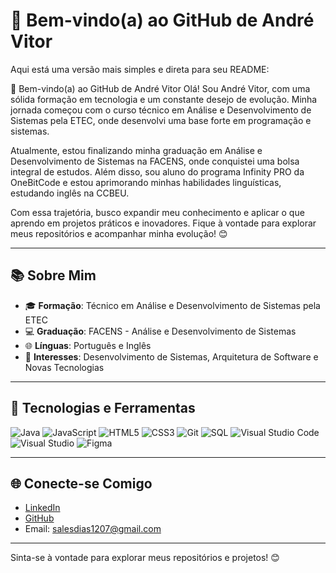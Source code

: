 # 👋 Bem-vindo(a) ao GitHub de André Vitor


Aqui está uma versão mais simples e direta para seu README:

👋 Bem-vindo(a) ao GitHub de André Vitor
Olá! Sou André Vitor, com uma sólida formação em tecnologia e um constante desejo de evolução. Minha jornada começou com o curso técnico em Análise e Desenvolvimento de Sistemas pela ETEC, onde desenvolvi uma base forte em programação e sistemas.

Atualmente, estou finalizando minha graduação em Análise e Desenvolvimento de Sistemas na FACENS, onde conquistei uma bolsa integral de estudos. Além disso, sou aluno do programa Infinity PRO da OneBitCode e estou aprimorando minhas habilidades linguísticas, estudando inglês na CCBEU.

Com essa trajetória, busco expandir meu conhecimento e aplicar o que aprendo em projetos práticos e inovadores. Fique à vontade para explorar meus repositórios e acompanhar minha evolução! 😊

---

## 📚 Sobre Mim
- 🎓 **Formação**: Técnico em Análise e Desenvolvimento de Sistemas pela ETEC
- 💻 **Graduação**: FACENS - Análise e Desenvolvimento de Sistemas
- 🌐 **Línguas**: Português e Inglês
- 🎯 **Interesses**: Desenvolvimento de Sistemas, Arquitetura de Software e Novas Tecnologias

---

## 🚀 Tecnologias e Ferramentas

![Java](https://img.shields.io/badge/Java-%23ED8B00.svg?style=flat&logo=java&logoColor=white)
![JavaScript](https://img.shields.io/badge/JavaScript-%23F7DF1E.svg?style=flat&logo=javascript&logoColor=black)
![HTML5](https://img.shields.io/badge/HTML5-%23E34F26.svg?style=flat&logo=html5&logoColor=white)
![CSS3](https://img.shields.io/badge/CSS3-%231572B6.svg?style=flat&logo=css3&logoColor=white)
![Git](https://img.shields.io/badge/Git-%23F05032.svg?style=flat&logo=git&logoColor=white)
![SQL](https://img.shields.io/badge/SQL-%2300f.svg?style=flat&logo=sqlite&logoColor=white)
![Visual Studio Code](https://img.shields.io/badge/Visual%20Studio%20Code-%23007ACC.svg?style=flat&logo=visual-studio-code&logoColor=white)
![Visual Studio](https://img.shields.io/badge/Visual%20Studio-%235C2D91.svg?style=flat&logo=visual-studio&logoColor=white)
![Figma](https://img.shields.io/badge/Figma-%23F24E1E.svg?style=flat&logo=figma&logoColor=white)

---

## 🌐 Conecte-se Comigo

- [LinkedIn](https://www.linkedin.com/in/andr%C3%A9vsdias/)
- [GitHub](https://github.com/AndrVsCoding)
- Email: salesdias1207@gmail.com

---

Sinta-se à vontade para explorar meus repositórios e projetos! 😊

